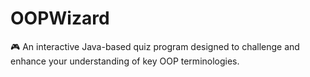 # OOPWizard
🎮 An interactive Java-based quiz program designed to challenge and enhance your understanding of key OOP terminologies. 

